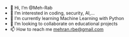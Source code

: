 - 👋 Hi, I’m @Meh-Rab
- 👀 I’m interested in coding, security, AI,...
- 🌱 I’m currently learning Machine Learning with Python
- 💞️ I’m looking to collaborate on educational projects
- 📫 How to reach me mehran.rbe@gmail.com

<!---
Meh-Rab/Meh-Rab is a ✨ special ✨ repository because its `README.md` (this file) appears on your GitHub profile.
You can click the Preview link to take a look at your changes.
--->

